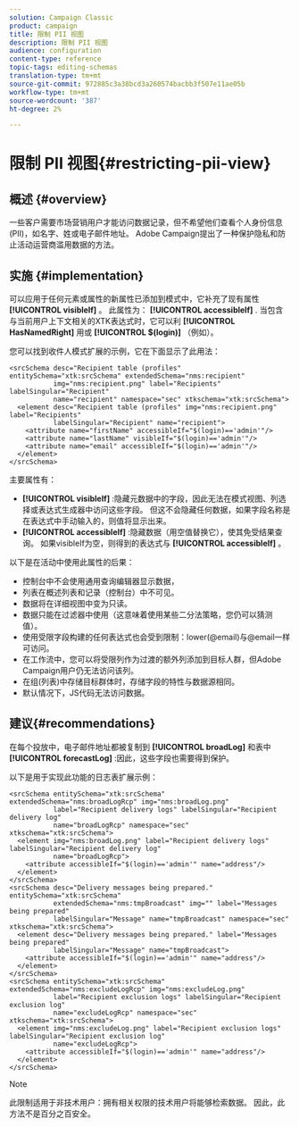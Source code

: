 ```yaml
---
solution: Campaign Classic
product: campaign
title: 限制 PII 视图
description: 限制 PII 视图
audience: configuration
content-type: reference
topic-tags: editing-schemas
translation-type: tm+mt
source-git-commit: 972885c3a38bcd3a260574bacbb3f507e11ae05b
workflow-type: tm+mt
source-wordcount: '387'
ht-degree: 2%

---
```



# 限制 PII 视图{#restricting-pii-view}

## 概述 {#overview}

一些客户需要市场营销用户才能访问数据记录，但不希望他们查看个人身份信息(PII)，如名字、姓或电子邮件地址。 Adobe Campaign提出了一种保护隐私和防止活动运营商滥用数据的方法。

## 实施 {#implementation}

可以应用于任何元素或属性的新属性已添加到模式中，它补充了现有属性 **[!UICONTROL visibleIf]** 。 此属性为： **[!UICONTROL accessibleIf]** . 当包含与当前用户上下文相关的XTK表达式时，它可以利 **[!UICONTROL HasNamedRight]** 用或 **[!UICONTROL $(login)]** （例如）。

您可以找到收件人模式扩展的示例，它在下面显示了此用法：

```
<srcSchema desc="Recipient table (profiles" entitySchema="xtk:srcSchema" extendedSchema="nms:recipient"
           img="nms:recipient.png" label="Recipients" labelSingular="Recipient"
           name="recipient" namespace="sec" xtkschema="xtk:srcSchema">
  <element desc="Recipient table (profiles" img="nms:recipient.png" label="Recipients"
           labelSingular="Recipient" name="recipient">
    <attribute name="firstName" accessibleIf="$(login)=='admin'"/>
    <attribute name="lastName" visibleIf="$(login)=='admin'"/>
    <attribute name="email" accessibleIf="$(login)=='admin'"/>
  </element>
</srcSchema>
```

主要属性有：

* **[!UICONTROL visibleIf]** :隐藏元数据中的字段，因此无法在模式视图、列选择或表达式生成器中访问这些字段。 但这不会隐藏任何数据，如果字段名称是在表达式中手动输入的，则值将显示出来。
* **[!UICONTROL accessibleIf]** :隐藏数据（用空值替换它），使其免受结果查询。 如果visibleIf为空，则得到的表达式与 **[!UICONTROL accessibleIf]** 。

以下是在活动中使用此属性的后果：

* 控制台中不会使用通用查询编辑器显示数据，
* 列表在概述列表和记录（控制台）中不可见。
* 数据将在详细视图中变为只读。
* 数据只能在过滤器中使用（这意味着使用某些二分法策略，您仍可以猜测值）。
* 使用受限字段构建的任何表达式也会受到限制：lower(@email)与@email一样可访问。
* 在工作流中，您可以将受限列作为过渡的额外列添加到目标人群，但Adobe Campaign用户仍无法访问该列。
* 在组(列表)中存储目标群体时，存储字段的特性与数据源相同。
* 默认情况下，JS代码无法访问数据。

## 建议{#recommendations}

在每个投放中，电子邮件地址都被复制到 **[!UICONTROL broadLog]** 和表中 **[!UICONTROL forecastLog]** :因此，这些字段也需要得到保护。

以下是用于实现此功能的日志表扩展示例：

```
<srcSchema entitySchema="xtk:srcSchema" extendedSchema="nms:broadLogRcp" img="nms:broadLog.png"
           label="Recipient delivery logs" labelSingular="Recipient delivery log"
           name="broadLogRcp" namespace="sec" xtkschema="xtk:srcSchema">
  <element img="nms:broadLog.png" label="Recipient delivery logs" labelSingular="Recipient delivery log"
           name="broadLogRcp">
    <attribute accessibleIf="$(login)=='admin'" name="address"/>
  </element>
</srcSchema>
<srcSchema desc="Delivery messages being prepared." entitySchema="xtk:srcSchema"
           extendedSchema="nms:tmpBroadcast" img="" label="Messages being prepared"
           labelSingular="Message" name="tmpBroadcast" namespace="sec" xtkschema="xtk:srcSchema">
  <element desc="Delivery messages being prepared." label="Messages being prepared"
           labelSingular="Message" name="tmpBroadcast">
    <attribute accessibleIf="$(login)=='admin'" name="address"/>
  </element>
</srcSchema>
<srcSchema entitySchema="xtk:srcSchema" extendedSchema="nms:excludeLogRcp" img="nms:excludeLog.png"
           label="Recipient exclusion logs" labelSingular="Recipient exclusion log"
           name="excludeLogRcp" namespace="sec" xtkschema="xtk:srcSchema">
  <element img="nms:excludeLog.png" label="Recipient exclusion logs" labelSingular="Recipient exclusion log"
           name="excludeLogRcp">
    <attribute accessibleIf="$(login)=='admin'" name="address"/>
  </element>
</srcSchema>
```

>[!NOTE]
>
>此限制适用于非技术用户：拥有相关权限的技术用户将能够检索数据。 因此，此方法不是百分之百安全。

